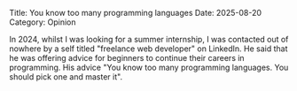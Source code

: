 Title: You know too many programming languages
Date: 2025-08-20
Category: Opinion

In 2024, whilst I was looking for a summer internship, I was contacted out of nowhere by a self titled "freelance web developer" on LinkedIn. He said that he was offering advice for beginners to continue their careers in programming. His advice "You know too many programming languages. You should pick one and master it".